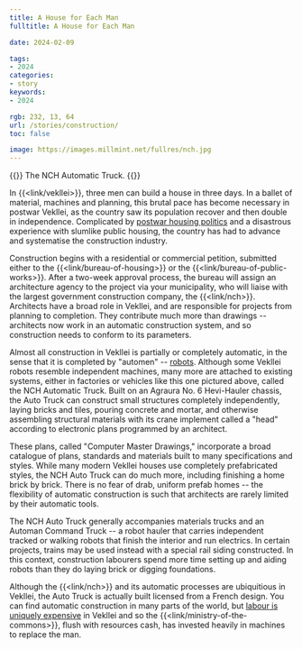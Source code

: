 ```yaml
---
title: A House for Each Man
fulltitle: A House for Each Man

date: 2024-02-09

tags:
- 2024
categories:
- story
keywords:
- 2024

rgb: 232, 13, 64
url: /stories/construction/
toc: false

image: https://images.millmint.net/fullres/nch.jpg
---
```

{{<note caption>}}
The NCH Automatic Truck.
{{</note>}}

In {{<link/vekllei>}}, three men can build a house in three days. In a ballet of material, machines and planning, this brutal pace has become necessary in postwar Vekllei, as the country saw its population recover and then double in independence. Complicated by [postwar housing politics](/housing/) and a disastrous experience with slumlike public housing, the country has had to advance and systematise the construction industry.

Construction begins with a residential or commercial petition, submitted either to the {{<link/bureau-of-housing>}} or the {{<link/bureau-of-public-works>}}. After a two-week approval process,  the bureau will assign an architecture agency to the project via your municipality, who will liaise with the largest government construction company, the {{<link/nch>}}. Architects have a broad role in Vekllei, and are responsible for projects from planning to completion. They contribute much more than drawings -- architects now work in an automatic construction system, and so construction needs to conform to its parameters.

Almost all construction in Vekllei is partially or completely automatic, in the sense that it is completed by "automen" -- [robots](/computers/). Although some Vekllei robots resemble independent machines, many more are attached to existing systems, either in factories or vehicles like this one pictured above, called the NCH Automatic Truck. Built on an Agraura No. 6 Hevi-Hauler chassis, the Auto Truck can construct small structures completely independently, laying bricks and tiles, pouring concrete and mortar, and otherwise assembling structural materials with its crane implement called a "head" according to electronic plans programmed by an architect.

These plans, called "Computer Master Drawings," incorporate a broad catalogue of plans, standards and materials built to many specifications and styles. While many modern Vekllei houses use completely prefabricated styles, the NCH Auto Truck can do much more, including finishing a home brick by brick. There is no fear of drab, uniform prefab homes -- the flexibility of automatic construction is such that architects are rarely limited by their automatic tools.

The NCH Auto Truck generally accompanies materials trucks and an Automan Command Truck -- a robot hauler that carries independent tracked or walking robots that finish the interior and run electrics. In certain projects, trains may be used instead with a special rail siding constructed. In this context, construction labourers spend more time setting up and aiding robots than they do laying brick or digging foundations.

Although the {{<link/nch>}} and its automatic processes are ubiquitious in Vekllei, the Auto Truck is actually built licensed from a French design. You can find automatic construction in many parts of the world, but [labour is uniquely expensive](/bulletin/productivity/) in Vekllei and so the {{<link/ministry-of-the-commons>}}, flush with resources cash, has invested heavily in machines to replace the man.